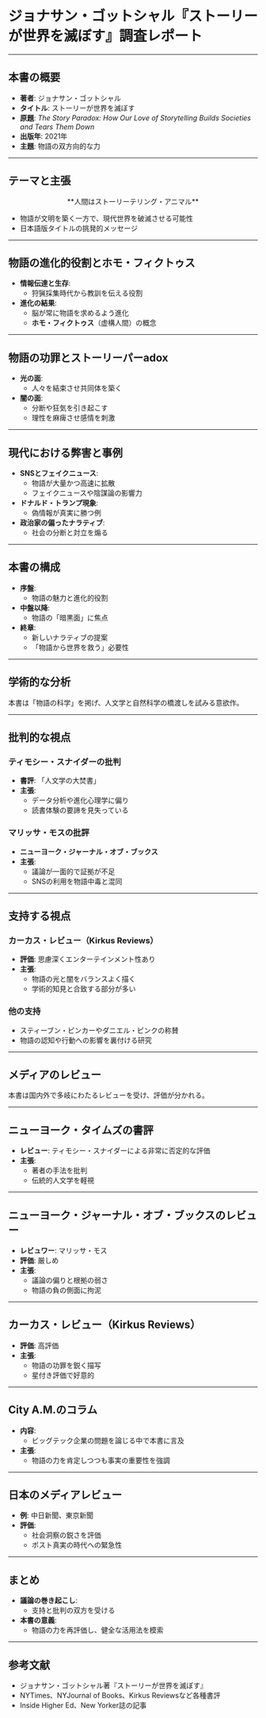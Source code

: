 # ジョナサン・ゴットシャル『ストーリーが世界を滅ぼす』調査レポート

---

## 本書の概要

- **著者**: ジョナサン・ゴットシャル
- **タイトル**: ストーリーが世界を滅ぼす
- **原題**: *The Story Paradox: How Our Love of Storytelling Builds Societies and Tears Them Down*
- **出版年**: 2021年
- **主題**: 物語の双方向的な力

---

## テーマと主張

<div style="text-align: center;">
  **人間はストーリーテリング・アニマル**
</div>

- 物語が文明を築く一方で、現代世界を破滅させる可能性
- 日本語版タイトルの挑発的メッセージ

---

## 物語の進化的役割とホモ・フィクトゥス

- **情報伝達と生存**:
  - 狩猟採集時代から教訓を伝える役割
- **進化の結果**:
  - 脳が常に物語を求めるよう進化
  - **ホモ・フィクトゥス**（虚構人間）の概念

---

## 物語の功罪とストーリーパーadox

- **光の面**:
  - 人々を結束させ共同体を築く
- **闇の面**:
  - 分断や狂気を引き起こす
  - 理性を麻痺させ感情を刺激

---

## 現代における弊害と事例

- **SNSとフェイクニュース**:
  - 物語が大量かつ高速に拡散
  - フェイクニュースや陰謀論の影響力
- **ドナルド・トランプ現象**:
  - 偽情報が真実に勝つ例
- **政治家の偏ったナラティブ**:
  - 社会の分断と対立を煽る

---

## 本書の構成

- **序盤**:
  - 物語の魅力と進化的役割
- **中盤以降**:
  - 物語の「暗黒面」に焦点
- **終章**:
  - 新しいナラティブの提案
  - 「物語から世界を救う」必要性

---

## 学術的な分析

本書は「物語の科学」を掲げ、人文学と自然科学の橋渡しを試みる意欲作。

---

## 批判的な視点

### ティモシー・スナイダーの批判

- **書評**: 「人文学の大焚書」
- **主張**:
  - データ分析や進化心理学に偏り
  - 読書体験の要諦を見失っている

### マリッサ・モスの批評

- **ニューヨーク・ジャーナル・オブ・ブックス**
- **主張**:
  - 議論が一面的で証拠が不足
  - SNSの利用を物語中毒と混同

---

## 支持する視点

### カーカス・レビュー（Kirkus Reviews）

- **評価**: 思慮深くエンターテインメント性あり
- **主張**:
  - 物語の光と闇をバランスよく描く
  - 学術的知見と合致する部分が多い

### 他の支持

- スティーブン・ピンカーやダニエル・ピンクの称賛
- 物語の認知や行動への影響を裏付ける研究

---

## メディアのレビュー

本書は国内外で多岐にわたるレビューを受け、評価が分かれる。

---

## ニューヨーク・タイムズの書評

- **レビュー**: ティモシー・スナイダーによる非常に否定的な評価
- **主張**:
  - 著者の手法を批判
  - 伝統的人文学を軽視

---

## ニューヨーク・ジャーナル・オブ・ブックスのレビュー

- **レビュワー**: マリッサ・モス
- **評価**: 厳しめ
- **主張**:
  - 議論の偏りと根拠の弱さ
  - 物語の負の側面に拘泥

---

## カーカス・レビュー（Kirkus Reviews）

- **評価**: 高評価
- **主張**:
  - 物語の功罪を鋭く描写
  - 星付き評価で好意的

---

## City A.M.のコラム

- **内容**:
  - ビッグテック企業の問題を論じる中で本書に言及
- **主張**:
  - 物語の力を肯定しつつも事実の重要性を強調

---

## 日本のメディアレビュー

- **例**: 中日新聞、東京新聞
- **評価**:
  - 社会洞察の鋭さを評価
  - ポスト真実の時代への緊急性

---

## まとめ

- **議論の巻き起こし**:
  - 支持と批判の双方を受ける
- **本書の意義**:
  - 物語の力を再評価し、健全な活用法を模索

---

## 参考文献

- ジョナサン・ゴットシャル著『ストーリーが世界を滅ぼす』
- NYTimes、NYJournal of Books、Kirkus Reviewsなど各種書評
- Inside Higher Ed、New Yorker誌の記事